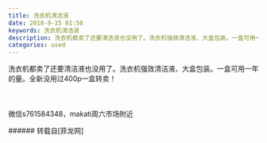 ```yaml
---
title: 洗衣机清洁液
date: 2018-9-15 01:58
keywords: 洗衣机清洁液
description: 洗衣机都卖了还要清洁液也没用了。洗衣机强效清洁液、大盒包装。一盒可用一年的量。全新没用过400p一盒转卖！微信s761584348，makati周六市场附近
categories: used
---
```

<td class="t_f" id="postmessage_1794164">

洗衣机都卖了还要清洁液也没用了。洗衣机强效清洁液、大盒包装。一盒可用一年的量。全新没用过400p一盒转卖！<br/>
<br/>
<img alt="" border="0" class="zoom" data-cf-modified-20d8633fb016273c6e028c3f-="" file="http://www.flw.ph/data/appbyme/upload/image/201809/15/hz5aZrl0ikrZ.jpg" id="aimg_Il644" lazyloadthumb="1" onclick="" onmouseover="" src="http://www.flw.ph/data/appbyme/upload/image/201809/15/hz5aZrl0ikrZ.jpg"/><br/>
<br/>
<br/>
微信s761584348，makati周六市场附近<br/>
</td>
###### 转载自[菲龙网]